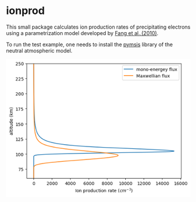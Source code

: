 # ionprod
This small package calculates ion production rates of precipitating electrons using a parametrization model developed by [Fang et al.,(2010)](https://doi.org/10.1029/2010GL045406). 

To run the test example, one needs to install the [pymsis](https://swxtrec.github.io/pymsis/index.html) library of the neutral atmospheric model.

![figure](figures/figure.png)